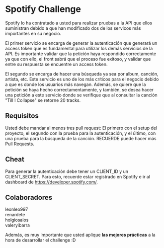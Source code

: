 # Spotify Challenge  

Spotify lo ha contratado a usted para realizar pruebas a la API que ellos suministran debido a que han modificado dos de los servicos más importantes en su negocio.  

El primer servicio se encarga de generar la autenticación que generará un access token que es fundamental para utilizar los demás servicios de la API. Es importante validar que la petición haya respondido correctamente ya que con ello, el front sabrá que el proceso fue exitoso, y validar que entre su respuesta se encuentre un access token.

El segundo se encarga de hacer una búsqueda ya sea por album, canción, artista, etc. Este servicio es uno de los más críticos para el negocio debido a que es donde los usuarios más navegan. Además, se quiere que la petición se haya hecho correctamentamente, y también, se desea hacer una petición a este servicio donde se verifique que al consultar la canción "Till I Collapse" se retorne 20 tracks. 

## Requisitos  

Usted debe mandar al menos tres pull request: El primero con el setup del proyecto, el segundo con la prueba para la autenticación, y el último, con una prueba para la búsqueda de la canción. RECUERDE puede hacer más Pull Requests.  

## Cheat  

Para generar la autenticación debe tener un CLIENT_ID y un CLIENT_SECRET. Para esto, recuerde estar registrado en Spotify e ir al dashboard de https://developer.spotify.com/.  

## Colaboradores  

leonleo997  
renardete  
holgiosalos  
valeryibarra

Además, es muy importante que usted aplique **las mejores prácticas** a la hora de desarrollar el challenge  :D
